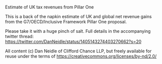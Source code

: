 Estimate of UK tax revenues from Pillar One

This is a back of the napkin estimate of UK and global net revenue gains from the G7/OECD/Inclusive Framework Pillar One proposal. 

Please take it with a huge pinch of salt. Full details in the accompanying twitter thread: https://twitter.com/DanNeidle/status/1405143274403270662?s=20

All content (c) Dan Neidle of Clifford Chance LLP, but freely available for reuse under the terms of https://creativecommons.org/licenses/by-nd/2.0/ 

